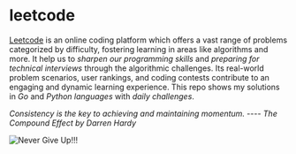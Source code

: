 # leetcode

[Leetcode](https://leetcode.com/) is an online coding platform which offers a vast range of problems categorized by difficulty, fostering learning in areas like algorithms and more. It help us to *sharpen our programming skills* and *preparing for technical interviews* through the algorithmic challenges. Its real-world problem scenarios, user rankings, and coding contests contribute to an engaging and dynamic learning experience.
This repo shows my solutions in *Go* and *Python languages* with *daily challenges*.

_Consistency is the key to achieving and maintaining momentum._ ---- _The Compound Effect by Darren Hardy_

![Never Give Up!!!](https://hintergrundbild.org/wallpaper/full/d/1/4/10554-motivation-wallpapers-1920x1080-fuer-telefon.jpg)
